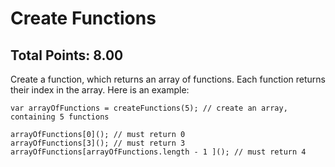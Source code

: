 # Create Functions

## Total Points: 8.00

Create a function, which returns an array of functions. Each function returns their index in the array.  Here is an example:

```
var arrayOfFunctions = createFunctions(5); // create an array, containing 5 functions

arrayOfFunctions[0](); // must return 0
arrayOfFunctions[3](); // must return 3
arrayOfFunctions[arrayOfFunctions.length - 1 ](); // must return 4
```
